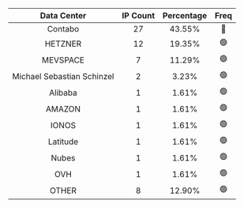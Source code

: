 | Data Center | IP Count | Percentage | Freq |
|:------------:|:--------:|:-----------:|:-----:|
| Contabo | 27 | 43.55% | 🔴 |
| HETZNER | 12 | 19.35% | 🟢 |
| MEVSPACE | 7 | 11.29% | 🟢 |
| Michael Sebastian Schinzel | 2 | 3.23% | 🟢 |
| Alibaba | 1 | 1.61% | 🟢 |
| AMAZON | 1 | 1.61% | 🟢 |
| IONOS | 1 | 1.61% | 🟢 |
| Latitude | 1 | 1.61% | 🟢 |
| Nubes | 1 | 1.61% | 🟢 |
| OVH | 1 | 1.61% | 🟢 |
| OTHER | 8 | 12.90% | 🟢 |